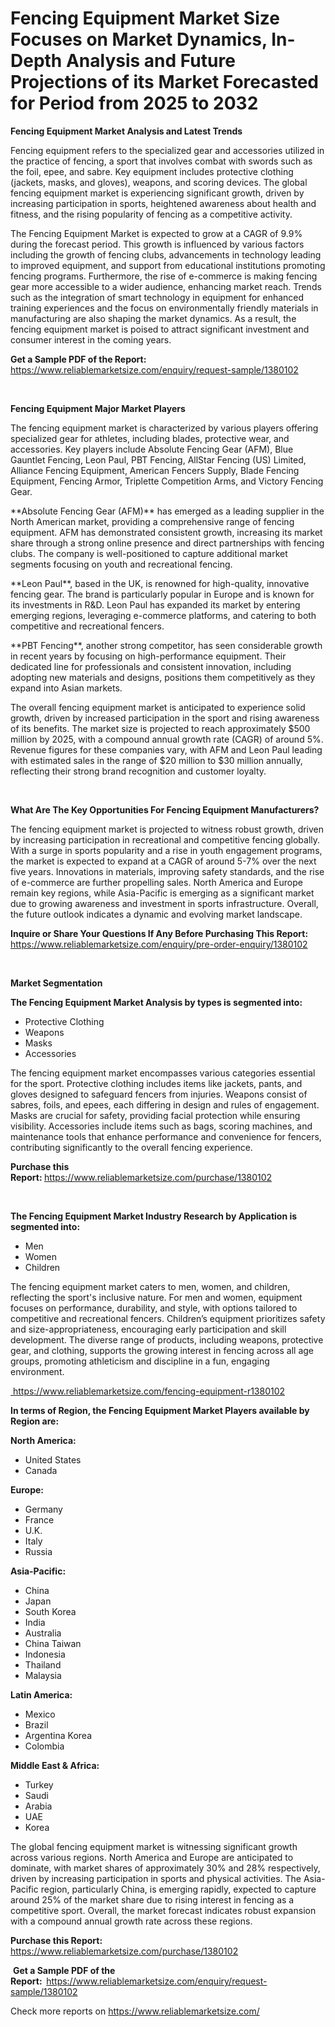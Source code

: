 <p><h1>Fencing Equipment Market Size Focuses on Market Dynamics, In-Depth Analysis and Future Projections of its Market Forecasted for Period from 2025 to 2032</h1></p><p><strong>Fencing Equipment Market Analysis and Latest Trends</strong></p>
<p><p>Fencing equipment refers to the specialized gear and accessories utilized in the practice of fencing, a sport that involves combat with swords such as the foil, epee, and sabre. Key equipment includes protective clothing (jackets, masks, and gloves), weapons, and scoring devices. The global fencing equipment market is experiencing significant growth, driven by increasing participation in sports, heightened awareness about health and fitness, and the rising popularity of fencing as a competitive activity.</p><p>The Fencing Equipment Market is expected to grow at a CAGR of 9.9% during the forecast period. This growth is influenced by various factors including the growth of fencing clubs, advancements in technology leading to improved equipment, and support from educational institutions promoting fencing programs. Furthermore, the rise of e-commerce is making fencing gear more accessible to a wider audience, enhancing market reach. Trends such as the integration of smart technology in equipment for enhanced training experiences and the focus on environmentally friendly materials in manufacturing are also shaping the market dynamics. As a result, the fencing equipment market is poised to attract significant investment and consumer interest in the coming years.</p></p>
<p><strong>Get a Sample PDF of the Report:&nbsp;</strong> <a href="https://www.reliablemarketsize.com/enquiry/request-sample/1380102?utm_campaign=1901&utm_medium=2&utm_source=Github&utm_content=ia&utm_term=05042025&utm_id=fencing-equipment">https://www.reliablemarketsize.com/enquiry/request-sample/1380102</a></p>
<p>&nbsp;</p>
<p><strong>Fencing Equipment Major Market Players</strong></p>
<p><p>The fencing equipment market is characterized by various players offering specialized gear for athletes, including blades, protective wear, and accessories. Key players include Absolute Fencing Gear (AFM), Blue Gauntlet Fencing, Leon Paul, PBT Fencing, AllStar Fencing (US) Limited, Alliance Fencing Equipment, American Fencers Supply, Blade Fencing Equipment, Fencing Armor, Triplette Competition Arms, and Victory Fencing Gear.</p><p>**Absolute Fencing Gear (AFM)** has emerged as a leading supplier in the North American market, providing a comprehensive range of fencing equipment. AFM has demonstrated consistent growth, increasing its market share through a strong online presence and direct partnerships with fencing clubs. The company is well-positioned to capture additional market segments focusing on youth and recreational fencing.</p><p>**Leon Paul**, based in the UK, is renowned for high-quality, innovative fencing gear. The brand is particularly popular in Europe and is known for its investments in R&D. Leon Paul has expanded its market by entering emerging regions, leveraging e-commerce platforms, and catering to both competitive and recreational fencers.</p><p>**PBT Fencing**, another strong competitor, has seen considerable growth in recent years by focusing on high-performance equipment. Their dedicated line for professionals and consistent innovation, including adopting new materials and designs, positions them competitively as they expand into Asian markets.</p><p>The overall fencing equipment market is anticipated to experience solid growth, driven by increased participation in the sport and rising awareness of its benefits. The market size is projected to reach approximately $500 million by 2025, with a compound annual growth rate (CAGR) of around 5%. Revenue figures for these companies vary, with AFM and Leon Paul leading with estimated sales in the range of $20 million to $30 million annually, reflecting their strong brand recognition and customer loyalty.</p></p>
<p>&nbsp;</p>
<p><strong>What Are The Key Opportunities For Fencing Equipment Manufacturers?</strong></p>
<p><p>The fencing equipment market is projected to witness robust growth, driven by increasing participation in recreational and competitive fencing globally. With a surge in sports popularity and a rise in youth engagement programs, the market is expected to expand at a CAGR of around 5-7% over the next five years. Innovations in materials, improving safety standards, and the rise of e-commerce are further propelling sales. North America and Europe remain key regions, while Asia-Pacific is emerging as a significant market due to growing awareness and investment in sports infrastructure. Overall, the future outlook indicates a dynamic and evolving market landscape.</p></p>
<p><strong>Inquire or Share Your Questions If Any Before Purchasing This Report:</strong> <a href="https://www.reliablemarketsize.com/enquiry/pre-order-enquiry/1380102?utm_campaign=1901&utm_medium=2&utm_source=Github&utm_content=ia&utm_term=05042025&utm_id=fencing-equipment">https://www.reliablemarketsize.com/enquiry/pre-order-enquiry/1380102</a></p>
<p>&nbsp;</p>
<p><strong>Market Segmentation</strong></p>
<p><strong>The Fencing Equipment Market Analysis by types is segmented into:</strong></p>
<p><ul><li>Protective Clothing</li><li>Weapons</li><li>Masks</li><li>Accessories</li></ul></p>
<p><p>The fencing equipment market encompasses various categories essential for the sport. Protective clothing includes items like jackets, pants, and gloves designed to safeguard fencers from injuries. Weapons consist of sabres, foils, and epees, each differing in design and rules of engagement. Masks are crucial for safety, providing facial protection while ensuring visibility. Accessories include items such as bags, scoring machines, and maintenance tools that enhance performance and convenience for fencers, contributing significantly to the overall fencing experience.</p></p>
<p><strong>Purchase this Report:&nbsp;</strong><a href="https://www.reliablemarketsize.com/purchase/1380102?utm_campaign=1901&utm_medium=2&utm_source=Github&utm_content=ia&utm_term=05042025&utm_id=fencing-equipment">https://www.reliablemarketsize.com/purchase/1380102</a></p>
<p>&nbsp;</p>
<p><strong>The Fencing Equipment Market Industry Research by Application is segmented into:</strong></p>
<p><ul><li>Men</li><li>Women</li><li>Children</li></ul></p>
<p><p>The fencing equipment market caters to men, women, and children, reflecting the sport's inclusive nature. For men and women, equipment focuses on performance, durability, and style, with options tailored to competitive and recreational fencers. Children’s equipment prioritizes safety and size-appropriateness, encouraging early participation and skill development. The diverse range of products, including weapons, protective gear, and clothing, supports the growing interest in fencing across all age groups, promoting athleticism and discipline in a fun, engaging environment.</p></p>
<p><a href="https://www.reliablemarketsize.com/fencing-equipment-r1380102?utm_campaign=1901&utm_medium=2&utm_source=Github&utm_content=ia&utm_term=05042025&utm_id=fencing-equipment">&nbsp;https://www.reliablemarketsize.com/fencing-equipment-r1380102</a></p>
<p><strong>In terms of Region, the Fencing Equipment Market Players available by Region are:</strong></p>
<p>
    <p> <strong> North America: </strong>
        <ul>
            <li>United States</li>
            <li>Canada</li>
        </ul>
        </p> 
    <p> <strong> Europe: </strong>
        <ul>
            <li>Germany</li>
            <li>France</li>
            <li>U.K.</li>
            <li>Italy</li>
            <li>Russia</li>
        </ul>
        </p> 
    <p> <strong> Asia-Pacific: </strong>
        <ul>
            <li>China</li>
            <li>Japan</li>
            <li>South Korea</li>
            <li>India</li>
            <li>Australia</li>
            <li>China Taiwan</li>
            <li>Indonesia</li>
            <li>Thailand</li>
            <li>Malaysia</li>
        </ul>
        </p> 
    <p> <strong> Latin America: </strong>
        <ul>
            <li>Mexico</li>
            <li>Brazil</li>
            <li>Argentina Korea</li>
            <li>Colombia</li>
        </ul>
        </p> 
    <p> <strong> Middle East & Africa: </strong>
        <ul>
            <li>Turkey</li>
            <li>Saudi</li>
            <li>Arabia</li>
            <li>UAE</li>
            <li>Korea</li>
        </ul>
    </p>
    </p>
<p><p>The global fencing equipment market is witnessing significant growth across various regions. North America and Europe are anticipated to dominate, with market shares of approximately 30% and 28% respectively, driven by increasing participation in sports and physical activities. The Asia-Pacific region, particularly China, is emerging rapidly, expected to capture around 25% of the market share due to rising interest in fencing as a competitive sport. Overall, the market forecast indicates robust expansion with a compound annual growth rate across these regions.</p></p>
<p><strong>Purchase this Report: </strong><a href="https://www.reliablemarketsize.com/purchase/1380102?utm_campaign=1901&utm_medium=2&utm_source=Github&utm_content=ia&utm_term=05042025&utm_id=fencing-equipment">https://www.reliablemarketsize.com/purchase/1380102</a></p>
<p>&nbsp;<strong>Get a Sample PDF of the Report:&nbsp;&nbsp;</strong><a href="https://www.reliablemarketsize.com/enquiry/request-sample/1380102?utm_campaign=1901&utm_medium=2&utm_source=Github&utm_content=ia&utm_term=05042025&utm_id=fencing-equipment">https://www.reliablemarketsize.com/enquiry/request-sample/1380102</a></p>
<p><strong></strong></p>
<p>Check more reports on <a href="https://www.reliablemarketsize.com/?utm_campaign=1901&utm_medium=2&utm_source=Github&utm_content=ia&utm_term=05042025&utm_id=fencing-equipment">https://www.reliablemarketsize.com/</a></p>